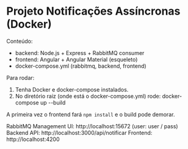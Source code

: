 # Projeto Notificações Assíncronas (Docker)

Conteúdo:
- backend: Node.js + Express + RabbitMQ consumer
- frontend: Angular + Angular Material (esqueleto)
- docker-compose.yml (rabbitmq, backend, frontend)

Para rodar:
1. Tenha Docker e docker-compose instalados.
2. No diretório raiz (onde está o docker-compose.yml) rode:
   docker-compose up --build

A primeira vez o frontend fará `npm install` e o build pode demorar.

RabbitMQ Management UI: http://localhost:15672 (user: user / pass)
Backend API: http://localhost:3000/api/notificar
Frontend: http://localhost:4200

